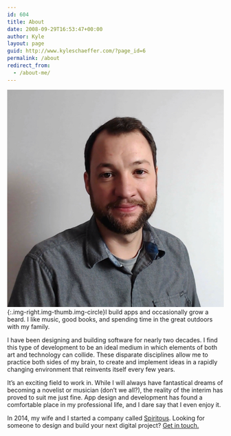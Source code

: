 ```yaml
---
id: 604
title: About
date: 2008-09-29T16:53:47+00:00
author: Kyle
layout: page
guid: http://www.kyleschaeffer.com/?page_id=6
permalink: /about
redirect_from:
  - /about-me/
---
```

![Kyle Schaeffer](/assets/img/Kyle-Instructor.jpg){:.img-right.img-thumb.img-circle}I build apps and occasionally grow a beard. I like music, good books, and spending time in the great outdoors with my family.

I have been designing and building software for nearly two decades. I find this type of development to be an ideal medium in which elements of both art and technology can collide. These disparate disciplines allow me to practice both sides of my brain, to create and implement ideas in a rapidly changing environment that reinvents itself every few years.

It’s an exciting field to work in. While I will always have fantastical dreams of becoming a novelist or musician (don’t we all?), the reality of the interim has proved to suit me just fine. App design and development has found a comfortable place in my professional life, and I dare say that I even enjoy it.

In 2014, my wife and I started a company called [Spiritous](https://spirito.us/). Looking for someone to design and build your next digital project? [Get in touch.](https://spirito.us/contact)
